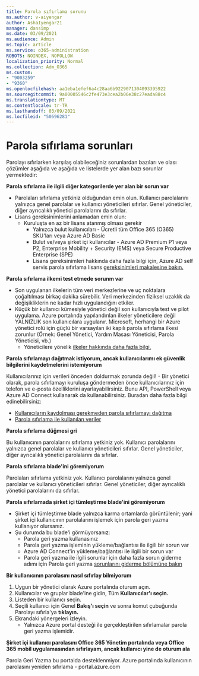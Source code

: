 ```yaml
---
title: Parola sıfırlama sorunu
ms.author: v-aiyengar
author: AshaIyengar21
manager: dansimp
ms.date: 03/09/2021
ms.audience: Admin
ms.topic: article
ms.service: o365-administration
ROBOTS: NOINDEX, NOFOLLOW
localization_priority: Normal
ms.collection: Adm_O365
ms.custom:
- "9003259"
- "9360"
ms.openlocfilehash: aa1eba1efef6a4c28aa6b9229071304093395922
ms.sourcegitcommit: 9a00005546c2fe473e3cea2b06e38c27eada88c4
ms.translationtype: MT
ms.contentlocale: tr-TR
ms.lasthandoff: 03/09/2021
ms.locfileid: "50696281"
---
```

# <a name="problems-resetting-password"></a>Parola sıfırlama sorunları

Parolayı sıfırlarken karşılaş olabileceğiniz sorunlardan bazıları ve olası çözümler aşağıda ve aşağıda ve listelerde yer alan bazı sorunlar yermektedir:

**Parola sıfırlama ile ilgili diğer kategorilerde yer alan bir sorun var**

- Parolaları sıfırlama yetkiniz olduğundan emin olun. Kullanıcı parolalarını yalnızca genel parolalar ve kullanıcı yöneticileri sıfırlar. Genel yöneticiler, diğer ayrıcalıklı yönetici parolalarını da sıfırlar.
- Lisans gereksinimlerini anlamadan emin olun:
    - Kuruluşta en az bir lisans atanmış olması gerekir
        - Yalnızca bulut kullanıcıları - Ücretli tüm Office 365 (O365) SKU'ları veya Azure AD Basic
        - Bulut ve/veya şirket içi kullanıcılar - Azure AD Premium P1 veya P2, Enterprise Mobility + Security (EMS) veya Secure Productive Enterprise (SPE)
        - Lisans gereksinimleri hakkında daha fazla bilgi için, Azure AD self servis parola sıfırlama lisans [gereksinimleri makalesine bakın.](https://docs.microsoft.com/azure/active-directory/active-directory-passwords-licensing?WT.mc_id=Portal-Microsoft_Azure_Support)

**Parola sıfırlama ilkemi test etmede sorunm var**

- Son uygulanan ilkelerin tüm veri merkezlerine ve uç noktalara çoğaltılması birkaç dakika sürebilir. Veri merkezinden fiziksel uzaklık da değişikliklerin ne kadar hızlı uygulandığını etkiler.
- Küçük bir kullanıcı kümesiyle yönetici değil son kullanıcıyla test ve pilot uygulama. Azure portalında yapılandırılan ilkeler yöneticilere değil YALNIZLIK son kullanıcılara uygulanır. Microsoft, herhangi bir Azure yönetici rolü için güçlü bir varsayılan iki kapılı parola sıfırlama ilkesi zorunlur (Örnek: Genel Yönetici, Yardım Masası Yöneticisi, Parola Yöneticisi, vb.)
    - Yöneticilere yönelik [ilkeler hakkında daha fazla bilgi.](https://docs.microsoft.com/azure/active-directory/active-directory-passwords-policy?WT.mc_id=Portal-Microsoft_Azure_Support#administrator-password-policy-differences)

**Parola sıfırlamayı dağıtmak istiyorum, ancak kullanıcılarımı ek güvenlik bilgilerini kaydetmelerini istemiyorum**

Kullanıcılarınız için verileri önceden doldurmak zorunda değil! - Bir yönetici olarak, parola sıfırlamayı kuruluşa göndermeden önce kullanıcılarınız için telefon ve e-posta özelliklerini ayarlayabilirsiniz. Bunu API, PowerShell veya Azure AD Connect kullanarak da kullanabilirsiniz. Buradan daha fazla bilgi edinebilirsiniz:
- [Kullanıcıların kaydolması gerekmeden parola sıfırlamayı dağıtma](https://docs.microsoft.com/azure/active-directory/active-directory-passwords-policy?WT.mc_id=Portal-Microsoft_Azure_Support#administrator-password-policy-differences)
- [Parola sıfırlama ile kullanılan veriler](https://docs.microsoft.com/azure/active-directory/active-directory-passwords-data?WT.mc_id=Portal-Microsoft_Azure_Support)

**Parola sıfırlama düğmesi gri**

Bu kullanıcının parolalarını sıfırlama yetkiniz yok. Kullanıcı parolalarını yalnızca genel parolalar ve kullanıcı yöneticileri sıfırlar. Genel yöneticiler, diğer ayrıcalıklı yönetici parolalarını da sıfırlar.

**Parola sıfırlama blade'ini göremiyorum**

Parolaları sıfırlama yetkiniz yok. Kullanıcı parolalarını yalnızca genel parolalar ve kullanıcı yöneticileri sıfırlar. Genel yöneticiler, diğer ayrıcalıklı yönetici parolalarını da sıfırlar.

**Parola sıfırlamada şirket içi tümleştirme blade'ini göremiyorum**

- Şirket içi tümleştirme blade yalnızca karma ortamlarda görüntülenir; yani şirket içi kullanıcının parolalarını işlemek için parola geri yazma kullanıyor olursanız.
- Şu durumda bu blade'i görmüyorsanız:
    - Parola geri yazma kullanasınız
    - Parola geri yazma işleminin yükleme/bağlantısı ile ilgili bir sorun var
    - Azure AD Connect'in yükleme/bağlantısı ile ilgili bir sorun var
    - Parola geri yazma ile ilgili sorunlar için daha fazla sorun giderme adımı için Parola geri yazma [sorunlarını giderme bölümüne bakın](https://docs.microsoft.com/azure/active-directory/active-directory-passwords-data?WT.mc_id=Portal-Microsoft_Azure_Support)

**Bir kullanıcının parolasını nasıl sıfırlay bilmiyorum**

1. Uygun bir yönetici olarak Azure portalında oturum açın.
1. Kullanıcılar ve gruplar blade'ine gidin, Tüm **Kullanıcılar'ı seçin.**
1. Listeden bir kullanıcı seçin.
1. Seçili kullanıcı için Genel **Bakış'ı seçin** ve sonra komut çubuğunda Parolayı sıfırla'ya **tıklayın.**
1. Ekrandaki yönergeleri izleyin.
    - Yalnızca Azure portal desteği ile gerçekleştirilen sıfırlamalar parola geri yazma işlemidir.

**Şirket içi kullanıcı parolasını Office 365 Yönetim portalında veya Office 365 mobil uygulamasından sıfırlayam, ancak kullanıcı yine de oturum ala**

Parola Geri Yazma bu portalda desteklenmiyor. Azure portalında kullanıcının parolasını yeniden sıfırlama - portal.azure.com

